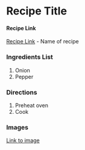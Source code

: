 # Recipe Title


#### Recipe Link

[Recipe Link](https://www.google.com) - Name of recipe

### Ingredients List

1. Onion
2. Pepper

### Directions

1. Preheat oven
2. Cook


### Images

[Link to image](https://www.google.com)
